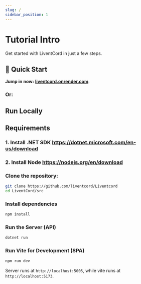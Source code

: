 ```yaml
---
slug: /
sidebar_position: 1
---
```


# Tutorial Intro

Get started with LiventCord in just a few steps.

## 🚀 Quick Start

**Jump in now:** **[liventcord.onrender.com](https://liventcord.onrender.com)**.
### Or:
## **Run Locally**

## Requirements
### 1. Install .NET SDK https://dotnet.microsoft.com/en-us/download
### 2. Install Node https://nodejs.org/en/download


### Clone the repository:
```bash
git clone https://github.com/liventcord/Liventcord
cd LiventCord/src
```
### Install dependencies
```bash
npm install
```
### Run the Server (API)
```bash
dotnet run
```
### Run Vite for Development (SPA)
```bash
npm run dev
```

Server runs at `http://localhost:5005`, while vite runs at `http://localhost:5173`.


